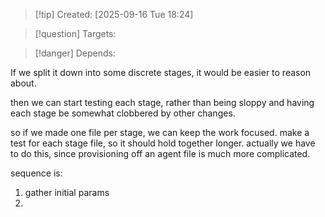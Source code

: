 
>[!tip] Created: [2025-09-16 Tue 18:24]

>[!question] Targets: 

>[!danger] Depends: 

If we split it down into some discrete stages, it would be easier to reason about.

then we can start testing each stage, rather than being sloppy and having each stage be somewhat clobbered by other changes.

so if we made one file per stage, we can keep the work focused.
make a test for each stage file, so it should hold together longer.
actually we have to do this, since provisioning off an agent file is much more complicated.

sequence is:
1. gather initial params
2. 